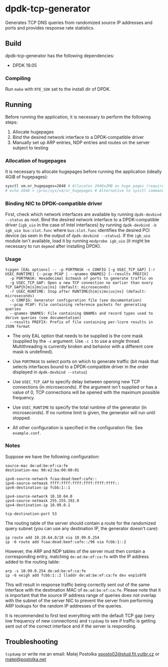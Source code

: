 # dpdk-tcp-generator

Generates TCP DNS queries from randomized source IP addresses and ports
and provides response rate statistics.

## Build

dpdk-tcp-generator has the following dependencies:

* DPDK 19.05

### Compiling

Run `make` with `RTE_SDK` set to the install dir of DPDK.

## Running

Before running the application, it is necessary to perform the following steps:

1. Allocate hugepages
2. Bind the desired network interface to a DPDK-compatible driver
3. Manually set up ARP entries, NDP entries and routes on the server subject to testing

### Allocation of hugepages

It is necessary to allocate hugepages before running the application (ideally 4GiB of hugepages):

```sh
sysctl vm.nr_hugepages=2048 # Allocates 2048x2MB as huge pages (requires 4G free memory)
# echo 2048 > /proc/sys/vm/nr_hugepages # Alternative to sysctl command
```

### Binding NIC to DPDK-compatible driver

First, check which network interfaces are available by running `dpdk-devbind --status` as root. Bind the desired network interface to a DPDK-compatible driver (`igb_uio` in the case of Intel interfaces) by running `dpdk-devbind -b igb_uio bus:slot.func` where `bus:slot.func` identifies the desired PCI device (as seen in the output of `dpdk-devbind --status`). If the `igb_uio` module isn't available, load it by running `modprobe igb_uio` (it might be necessary to run `depmod` after installing DPDK).

### Usage

```
tcpgen [EAL options] -- -p PORTMASK -c CONFIG [-g USEC_TCP_GAP] [-r USEC_RUNTIME] {--pcap PCAP | --qnames QNAMES} [--results PREFIX]
  -p PORTMASK: Hexadecimal bitmask of ports to generate traffic on
  -g USEC_TCP_GAP: Open a new TCP connection no earlier than every TCP_GAP{h|m|s|ms|us|ns} (default: microseconds)
  -r USEC_RUNTIME: Stop after RUNTIME{h|m|s|ms|us|ns} (default: microseconds)
  -c CONFIG: Generator configuration file (see documentation)
  --pcap PCAP: File containing reference packets for generating queries
  --qnames QNAMES: File containing QNAMEs and record types used to derive queries (see documentation)
  --results PREFIX: Prefix of file containing per-lcore results in JSON format
```

* The only EAL option that needs to be supplied is the core mask (supplied by the `-c` argument. Use `-c 1` to use a single thread. Multithreading is currently broken and behavior with a different core mask is undefined).

* Use `PORTMASK` to select ports on which to generate traffic (bit mask that selects interfaces bound to a DPDK-compatible driver in the order displayed in `dpdk-devbind --status`)
* Use `USEC_TCP_GAP` to specify delay between opening new TCP connections (in microseconds). If the argument isn't supplied or has a value of 0, TCP connections will be opened with the maximum possible frequency.
* Use `USEC_RUNTIME` to specify the total runtime of the generator (in microseconds). If no runtime limit is given, the generator will run until stopped.
* All other configuration is specified in the configuration file. See `example.conf`.

### Notes

Suppose we have the following configuration:
```
source-mac de:ad:be:ef:ca:fe
destination-mac 90:e2:ba:00:00:01

ipv6-source-network fcaa:dead:beef:cafe::
ipv6-source-netmask ffff:ffff:ffff:ffff:ffff:ffff::
ipv6-destination-ip fcbb:1::1

ipv4-source-network 10.10.64.0
ipv4-source-netmask 255.255.192.0
ipv4-destination-ip 10.99.0.1

tcp-destination-port 53
```

The routing table of the server should contain a route for the randomized query subnet (you can use any destination IP, the generator doesn't care):

```shell
ip route add 10.10.64.0/18 via 10.99.0.254
ip -6 route add fcaa:dead:beef:cafe::/96 via fcbb:1::2
```

However, the ARP and NDP tables of the server must then contain a corresponding entry, matching `de:ad:be:ef:ca:fe` with the IP address added to the routing table:

```shell
arp -s 10.99.0.254 de:ad:be:ef:ca:fe
ip -6 neigh add fcbb:1::2 lladdr de:ad:be:ef:ca:fe dev enp1s0f0
```

This will result in response traffic being correctly sent out of the same interface with the destination MAC of `de:ad:be:ef:ca:fe`. Please note that it is important that the source IP address range of queries does not overlap with the subnet of the server NIC to prevent the server from performing ARP lookups for the random IP addresses of the queries.

It is recommended to first test everything with the default TCP gap (very low frequency of new connections) and `tcpdump` to see if traffic is getting sent out of the correct interface and if the server is responding.

## Troubleshooting
`tcpdump` or write me an email: Matej Postolka <xposto02@stud.fit.vutbr.cz> or <matej@postolka.net>
